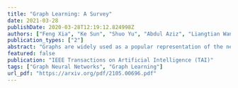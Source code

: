 ```yaml
---
title: "Graph Learning: A Survey"
date: 2021-03-28
publishDate: 2020-03-28T12:19:12.824998Z
authors: ["Feng Xia", "Ke Sun", "Shuo Yu", "Abdul Aziz", "Liangtian Wan", "Shirui Pan", "Huan Liu"]
publication_types: ["2"]
abstract: "Graphs are widely used as a popular representation of the network structure of connected data. Graph data can be found in a wide spectrum of various domains such as social systems, ecosystems, biological networks, knowledge graphs, and information systems. With the continuous penetration of artificial intelligence technologies, graph learning (i.e., machine learning on graphs) has been gaining rapidly increasing attention from both researchers and practitioners. Graph learning has proved to be effective for many tasks, such as classification, link prediction, recommender systems, and anomaly detection. Generally, graph learning methods extract relevant features of graphs by taking advantage of machine learning algorithms. In this survey, we present a comprehensive overview on the state of the art of graph learning. In particular, special attention is paid to four categories of existing graph learning methods, including graph signal processing, matrix factorization, random walk, and deep learning. Major models and algorithms under these categories are reviewed respectively. Graph learning applications are examined. In addition, we discuss several promising research directions in this field."
featured: false
publication: "IEEE Transactions on Artificial Intelligence (TAI)"
tags: ["Graph Neural Networks", "Graph Learning"]
url_pdf: "https://arxiv.org/pdf/2105.00696.pdf"
---
```

